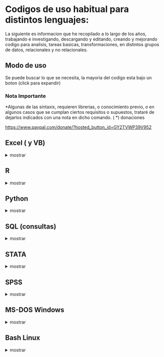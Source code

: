 # Codigos de uso habitual para distintos lenguajes:

La siguiente es informacion que he recopilado a lo largo de los años, trabajando e investigando, descargando y editando, creando y mejorando codigo para analisis, tareas basicas, transformaciones, en distintos grupos de datos, relacionales y no relacionales.

##  Modo de uso
 Se puede buscar lo que se necesita, la mayoria del codigo esta bajo un boton (click para expandir)

### Nota Importante

*Algunas de las sintaxix, requieren librerias, o conocimiento previo, o en algunos casos que se cumplan ciertos requisitos o supuestos, trataré de dejarlos indicados con una nota en dicho comando. ( *)
donaciones

<web> https://www.paypal.com/donate/?hosted_button_id=GY2TVWP39V952 </web>


## Excel ( y VB)

<details><summary> mostrar </summary>
<p> 
 
 </p>
</details>

## R

<details><summary> mostrar </summary>
<p> 
 
 </p>
</details>

## Python

<details><summary> mostrar </summary>
<p> 
 
 </p>
</details>

## SQL (consultas)

<details><summary> mostrar </summary>
<p> 
 
 </p>
</details>

## STATA

<details><summary> mostrar </summary>
<p>
 
 </p>
</details>

## SPSS

<details><summary> mostrar </summary>
<p> 

 </p>
</details>

## MS-DOS Windows

  <details><summary> mostrar </summary>
  <p> 

  <details><summary>Usar MS-DOS (CMD) o command.com o consola de comandos.</summary>
  <p>

        
        - inicio
        
        - ejecutar o buscar
        
        - cmd
        
        - para ejecutarlo en modo administrador, segundo boton del mouse en el icono de la aplicacion, "ejecutar como administrador" 
        
  </p> </details>


  <details><summary> crear textos con detalle de contenido </summary>
  <p> 

  - cmd
        
  - para ejecutarlo en modo administrador, segundo boton del mouse en el icono de la aplicacion, "ejecutar como administrador" 
        
  - entrar en el directorio que necesito mapear
        
  - <code> tree >nombredearchivo.txt /f /a </code>
        
  - <code> dir /s /w >nombrededirectorio.txt </code>
          
  </p> </details>
      
    
    
    
    

  <details><summary>Como cambiar modo de disco duro a AHCI sin formatear:</summary>
  <p>
        - cmd (modo admin)
        
  - <code> bcdedit /set {current} safeboot minimal </code>
        
      #### reiniciar a la bios, activar modo ACHI y listo. entrar a windows de nuevo
        
    - cmd
        
    - <code> bcdedit /deletevalue {current} safeboot </code>
        
    - reiniciar

  </p> </details>




  <details><summary>crear .bat para cerrar programas que no se usan </summary>
  <p>  
        (por ejemplo, antes de editar, o usar algun software muy pesado)

        - creamos un archivo de texto, lo renombramos a xxx.bat y escribimos lo siguiente:
        - echo off
        - taskkil /im nombredelproceso.exe /F
        - echo off
        - exit
        
  </p> </details>


  <details><summary>desactivar programas especificos o paquetes en windows10 (11)</summary>
  <p>  

        listar aplicaciones
        

  - <code> DISM /Online /Get–ProvisionedAppxPackages | select–string Packagename </code>
        
        
        desinstalarlas (cambiando nombre del paquete)
        
  - <code> DISM /Online /Remove–ProvisionedAppxPackage /PackageName:PACKAGENAME </code>
        

  </p> </details>




  <details><summary>realizar escaneo, limpieza de estructura de SO windows en cmd</summary>
  <p>  

          - <code> sfc /scannow </code>
          

          - <code> DISM.exe /Online /Cleanup-image /Restorehealth </code>
        
        
          ***otros codigos para lo mismo por parte:
          
          -DISM /Online /Cleanup /CheckHealth
          -DISM /Online /Cleanup /ScanHealth
          -DISM /Online /Cleanup /RestoreHealth
        
        
        
  </p> </details>


  <details><summary>quitar el bloatware de windows 10 o win11</summary>
  <p> 

    - abrir powershell como admin y ejecutar el siguiente codigo:
        
  <code>  iwr -useb https://git.io/debloat|iex </code>

    - esto creará un punto de restauracion del sistema, y lanzara un script .bat (descrito en github) con el cual puedes quitar lo innecesario de windows 
        
    - acceso al proyecto en github 
- <code> https://gist.github.com/jumarag/738fd121c8f3a37cc6240993853a6977 </code>

  </p>  </details>



  <details><summary>comando para reiniciar a la bios desde cmd</summary>
  <p>

  <code>  shutdown /r /fw /f /t 0  </code>
        
  </p> </details>

</p> </details>



## Bash Linux

  <details><summary>mostrar</summary>
  <p>
      <details><summary>herramientas para usar adb y fastboot en linux</summary>
      </p>

          La mayor parte del tiempo he usado distribuciones basadas en debian, por lo que los comandos estan enfocados en ubuntu (probados 2022)
          - sudo apt-get update
          
        <code> sudo apt-get install android-tools-adb  </code>
        <code> sudo apt-get install android-tools-fastboot </code>
          
          maquina virtual MACOS:
          - descargar el paquete https://github.com/foxlet/macOS-Simple-KVM/archive/refs/heads/master.zip
          instalar:
          <code> sudo apt-get install qemu-system qemu-utils python3 python3-pip </code>
          crear una carpeta con espacio suficiente para la maquina virtual (64gb por defecto en estos comandos)
          abrir terminal en la carpeta descarga, ya descomprimida y ejecutar (Agregar --high-sierra, --mojave, por defecto baja catalina)
          <code> bash jumpstart.sh </code>
          el comando anterior descargará un archivo BaseSystem.img
          crear el archivo que contendrá la maquina virtual
          <code> qemu-img create -f qcow2 MyDisk.qcow2 64G </code>
          abrir con editor de texto el basic.sh y pegar las siguientes lineas al final (si cambiaron el nombre MyDisk poner el que corresponda:
          -drive id=SystemDisk,if=none,file=MyDisk.qcow2 \
          -device ide-hd,bus=sata.4,drive=SystemDisk \
          en el mismo archivo, se puede editar la memoria y la cantidad de nucleos, hilos.
      
      </p></details>

    
  <details><summary>VM ORACLE </summary>
  <p>
      
          iniciar servicio lincebi (en caso que no este funcionando)
          <code> sudo -u lincebi /opt/lincebi/start-pentaho.sh </code>
          <code> sudo docker run -d -p 8080:8080 repo.stratebi.com/lincebi/lincebi-cloud:8.3 </code>
          <code> lincebi </code>
          
  </p></details>
        
      
  <details><summary> **** instalar Rstudio server en linux ubuntu ARM (ampere) *****   </summary>
  <p>
        <code>
          - sudo apt install r-base
          - sudo apt install r-base-html
          - sudo apt install r-base
          - sudo apt install r-base-core
          - sudo apt install r-recommended
          - sudo apt install -y g++ gcc gfortran libreadline-dev libx11-dev libxt-dev                     libpng-dev libjpeg-dev libcairo2-dev xvfb                     libbz2-   dev libzstd-dev liblzma-dev libtiff5                     libssh-dev libgit2-dev libcurl4-openssl-dev                     libblas-dev liblapack-dev libopenblas-base                     zlib1g-dev openjdk-11-jdk                     texinfo texlive texlive-fonts-extra                     screen wget libpcre2-dev make 
          - cd /usr/local/src
          - sudo wget https://cran.rstudio.com/src/base/R-4/R-4.2.1.tar.gz
          - sudo su
          - tar zxvf R-4.2.1.tar.gz
          - cd R-4.2.1
          - ./configure --enable-R-shlib --with-blas --with-lapack #optional
          - make
          - make install
          - cd ..
          - rm -rf R-4.2.1*
          - exit
          - R
        </code>
      
  </p>  </details>    
    
  <details><summary> Iniciar Rstudio Server  adb</summary>
  <p> 
        iniciar R Studio Server en navegador http://IP:8787/auth-sign-in?appUri=%2F
              http://144.22.33.233:8787
              usar credenciales creadas durante la instalacion
        </p>  </details>   
        
  <details><summary>comando para iniciar jupyter notebook (hub) tiene spypark</summary>
  <p>
          
      -en terminal deberia bastar
          
      -  jupter hub
        y entrar al navegador desde cualquier equipo:
          http://144.22.33.233:8000/
    
  </p> </details>


  </p>
  </details>


## Android

  <details><summary>mostrar</summary>
  <p>
  <details><summary>usar adb</summary>
  <p>
          abrir cmd, navegar a la carpeta de ADB (se debe instalar), o abrir ventana de comandos en dicha carpeta, por ej: cd/adb
          adb devices
          si el dispositivo esta activo, y con modo de depuracion activado via usb, se vera su codigo. en caso contrario habilitarlo en android.

          para iniciar el bootloader (desde android, conectado por usb)
          - adb restart bootloader
  
          para reiniciar el dispositivo
          - adb restart 
  </p>
  </details>


  <details><summary>desbloquear bootloader (en modo fastboot)</summary>
  <p>

          - fastboot flashing unlock
          - fastboot flashin unlock_critical

          bloquear bootloader % ojo que al desbloquear o bloquear el bootloader el telefono se reinicia de fabrica %

          - fastboot flashing lock
          - fastboot flashing lock_critical


  </p>
  </details>



  <details><summary>otro</summary>
  <p>

      escribir aqui el texto a expandir.

  </p>
  </details>

  </p>
  </details>

##   Gitbhub pages 

  <details><summary> mostrar </summary>
  <p> 


  <details><summary>ocultar texto, para expandir al hacer click (collapse), (eliminar los espacios despues de cada <)</summary>
  <p>


  </p>
  </details>

  <details>< summary>click para mostrar</summary>
  <p>
      < details>< summary>click para mostrar< / summary>
      < p>
      escribir aqui el texto a expandir. (sin espacios)
      < /p>
      < /details>

  </p>
  </details>



  <details><summary>usar themes en github</summary>
  <p>

    Para usar themes en github con Ruby, se necesita instalar antes de usar en Fedora usar el siguiente comando antes de realizar el bundle.
    - sudo dnf install ruby ruby-devel openssl-devel redhat-rpm-config @development-tools
    - fuente y otras distros: https://jekyllrb.com/docs/installation/other-linux/

  </p>
  </details>

  
  
  
  <details><summary>insertar imagenes em github (webpage):</summary>
  <p>
    usar ! [comentario] (url) sin espacios,  (el link entre parentesis)
    ejemplo (quitar espacio y se verá la imagen insertada: 

    \ ! [imagen de gatito] ( https:// ejemplo-el-meme-del-gato-en-la-mesa-portada.jpg )


    ![imagen de gatito](https://cdn2.actitudfem.com/media/files/styles/big_img/public/images/2019/08/de-donde-salio-el-meme-del-gato-en-la-mesa-portada.jpg)


  </p>
  </details>

  </p>
  </details>
  
